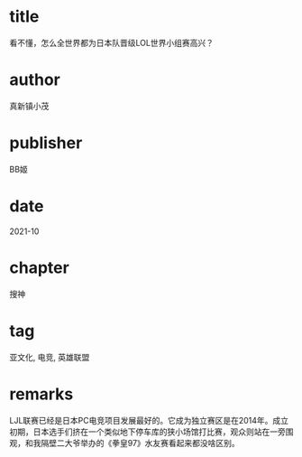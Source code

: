 # title
看不懂，怎么全世界都为日本队晋级LOL世界小组赛高兴？

# author
真新镇小茂

# publisher
BB姬

# date
2021-10

# chapter
搜神

# tag
亚文化, 电竞, 英雄联盟

# remarks
LJL联赛已经是日本PC电竞项目发展最好的。它成为独立赛区是在2014年。成立初期，日本选手们挤在一个类似地下停车库的狭小场馆打比赛，观众则站在一旁围观，和我隔壁二大爷举办的《拳皇97》水友赛看起来都没啥区别。
